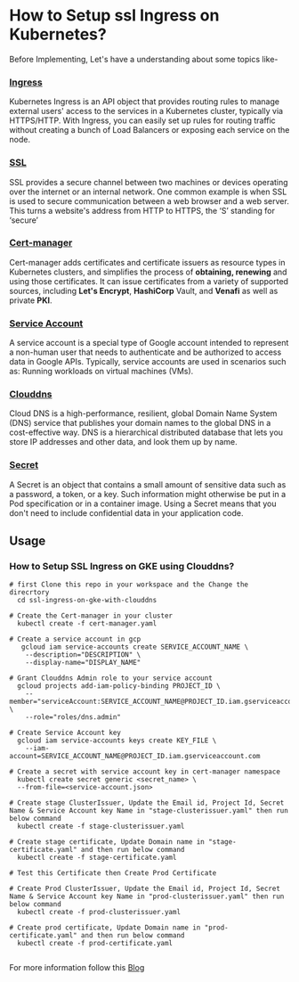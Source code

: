 # How to Setup ssl Ingress on Kubernetes?
Before Implementing, Let's have a understanding about some topics like-

### [Ingress](https://kubernetes.io/docs/concepts/services-networking/ingress/)
Kubernetes Ingress is an API object that provides routing rules to manage external users' access to the services in a Kubernetes cluster, typically via HTTPS/HTTP. With Ingress, you can easily set up rules for routing traffic without creating a bunch of Load Balancers or exposing each service on the node.

### [SSL](https://www.cloudflare.com/en-in/learning/ssl/what-is-ssl/)
SSL provides a secure channel between two machines or devices operating over the internet or an internal network. One common example is when SSL is used to secure communication between a web browser and a web server. This turns a website's address from HTTP to HTTPS, the ‘S’ standing for ‘secure’


### [Cert-manager](https://cert-manager.io/docs/)
Cert-manager adds certificates and certificate issuers as resource types in Kubernetes clusters, and simplifies the process of **obtaining, renewing** and using those certificates. It can issue certificates from a variety of supported sources, including **Let's Encrypt**, **HashiCorp** Vault, and **Venafi** as well as private **PKI**.

### [Service Account](https://cloud.google.com/iam/docs/understanding-service-accounts)
A service account is a special type of Google account intended to represent a non-human user that needs to authenticate and be authorized to access data in Google APIs. Typically, service accounts are used in scenarios such as: Running workloads on virtual machines (VMs).

### [Clouddns](https://cloud.google.com/dns/docs/overview)
Cloud DNS is a high-performance, resilient, global Domain Name System (DNS) service that publishes your domain names to the global DNS in a cost-effective way. DNS is a hierarchical distributed database that lets you store IP addresses and other data, and look them up by name.

### [Secret](https://kubernetes.io/docs/concepts/configuration/secret/)
A Secret is an object that contains a small amount of sensitive data such as a password, a token, or a key. Such information might otherwise be put in a Pod specification or in a container image. Using a Secret means that you don't need to include confidential data in your application code.

## Usage
### How to Setup SSL Ingress on GKE using Clouddns?
```
# first Clone this repo in your workspace and the Change the direcrtory
  cd ssl-ingress-on-gke-with-clouddns
  
# Create the Cert-manager in your cluster
  kubectl create -f cert-manager.yaml 
  
# Create a service account in gcp
   gcloud iam service-accounts create SERVICE_ACCOUNT_NAME \
    --description="DESCRIPTION" \
    --display-name="DISPLAY_NAME"
   
# Grant Clouddns Admin role to your service account 
  gcloud projects add-iam-policy-binding PROJECT_ID \
    --member="serviceAccount:SERVICE_ACCOUNT_NAME@PROJECT_ID.iam.gserviceaccount.com" \
    --role="roles/dns.admin"
    
# Create Service Account key 
  gcloud iam service-accounts keys create KEY_FILE \
    --iam-account=SERVICE_ACCOUNT_NAME@PROJECT_ID.iam.gserviceaccount.com
    
# Create a secret with service account key in cert-manager namespace 
  kubectl create secret generic <secret_name> \
  --from-file=<service-account.json>
  
# Create stage ClusterIssuer, Update the Email id, Project Id, Secret Name & Service Account key Name in "stage-clusterissuer.yaml" then run below command
  kubectl create -f stage-clusterissuer.yaml
  
# Create stage certificate, Update Domain name in "stage-certificate.yaml" and then run below command 
  kubectl create -f stage-certificate.yaml
  
# Test this Certificate then Create Prod Certificate
 
# Create Prod ClusterIssuer, Update the Email id, Project Id, Secret Name & Service Account key Name in "prod-clusterissuer.yaml" then run below command
  kubectl create -f prod-clusterissuer.yaml
  
# Create prod certificate, Update Domain name in "prod-certificate.yaml" and then run below command 
  kubectl create -f prod-certificate.yaml
  
```
For more information follow this [Blog](https://kosyfrances.com/letsencrypt-dns01/)
